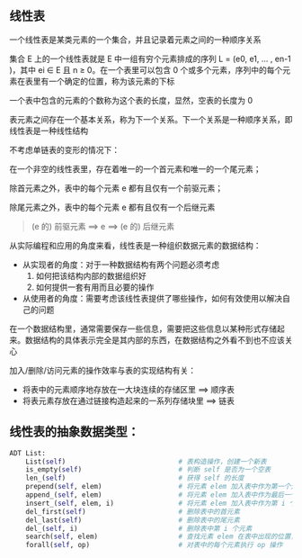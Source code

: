 ## 线性表

一个线性表是某类元素的一个集合，并且记录着元素之间的一种顺序关系

集合 E 上的一个线性表就是 E 中一组有穷个元素排成的序列 L = (e0, e1, ... , en-1 )，其中 ei ∈ E 且 n ≥ 0。在一个表里可以包含 0 个或多个元素，序列中的每个元素在表里有一个确定的位置，称为该元素的下标

一个表中包含的元素的个数称为这个表的长度，显然，空表的长度为 0

表元素之间存在一个基本关系，称为下一个关系。下一个关系是一种顺序关系，即线性表是一种线性结构



不考虑单链表的变形的情况下：

在一个非空的线性表里，存在着唯一的一个首元素和唯一的一个尾元素；

除首元素之外，表中的每个元素 e 都有且仅有一个前驱元素；

除尾元素之外，表中的每个元素 e 都有且仅有一个后继元素

> (e 的) 前驱元素  ==>  e  ==>  (e 的) 后继元素



从实际编程和应用的角度来看，线性表是一种组织数据元素的数据结构：

+ 从实现者的角度：对于一种数据结构有两个问题必须考虑
  1. 如何把该结构内部的数据组织好
  2. 如何提供一套有用而且必要的操作
+ 从使用者的角度：需要考虑该线性表提供了哪些操作，如何有效使用以解决自己的问题

在一个数据结构里，通常需要保存一些信息，需要把这些信息以某种形式存储起来。数据结构的具体表示完全是其内部的东西，在数据结构之外看不到也不应该关心



加入/删除/访问元素的操作效率与表的实现结构有关：

+ 将表中的元素顺序地存放在一大块连续的存储区里  ==>  顺序表
+ 将表元素存放在通过链接构造起来的一系列存储块里  ==>  链表



## 线性表的抽象数据类型：

```python
ADT List:
    List(self)                            # 表构造操作，创建一个新表
    is_empty(self)                        # 判断 self 是否为一个空表
    len_(self)                            # 获得 self 的长度
    prepend(self, elem)                   # 将元素 elem 加入表中作为第一个元素
    append_(self, elem)                   # 将元素 elem 加入表中作为最后一个元素
    insert_(self, elem, i)                # 将元素 elem 加入表中作为第 i 个元素，其它元素顺序不变
    del_first(self)                       # 删除表中的首元素
    del_last(self)                        # 删除表中的尾元素
    del_(self, i)                         # 删除表中第 i 个元素
    search(self, elem)                    # 查找元素 elem 在表中出现的位置，不出现时返回 -1
    forall(self, op)                      # 对表中的每个元素执行 op 操作
```






































